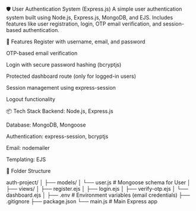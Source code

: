 🛡️ User Authentication System (Express.js)
A simple user authentication system built using Node.js, Express.js, MongoDB, and EJS.
Includes features like user registration, login, OTP email verification, and session-based authentication.

🚀 Features
Register with username, email, and password

OTP-based email verification

Login with secure password hashing (bcryptjs)

Protected dashboard route (only for logged-in users)

Session management using express-session

Logout functionality

📦 Tech Stack
Backend: Node.js, Express.js

Database: MongoDB, Mongoose

Authentication: express-session, bcryptjs

Email: nodemailer

Templating: EJS

📂 Folder Structure

auth-project/
│
├── models/
│   └── user.js          # Mongoose schema for User
│
├── views/
│   ├── register.ejs
│   ├── login.ejs
│   ├── verify-otp.ejs
│   └── dashboard.ejs
│
├── .env                 # Environment variables (email credentials)
├── .gitignore
├── package.json
└── main.js              # Main Express app